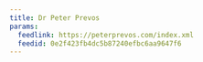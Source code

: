 ```yaml
---
title: Dr Peter Prevos
params:
  feedlink: https://peterprevos.com/index.xml
  feedid: 0e2f423fb4dc5b87240efbc6aa9647f6
---
```

